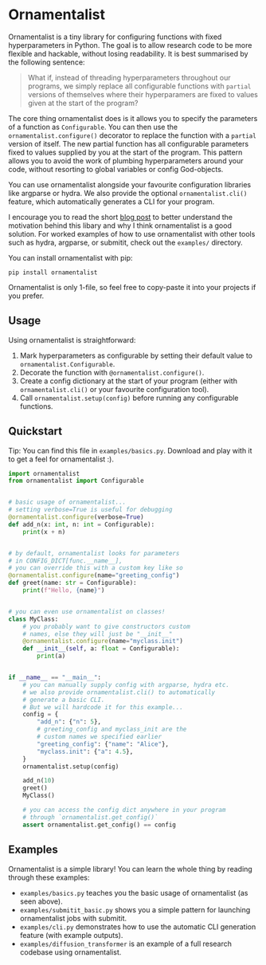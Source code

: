 # Ornamentalist

Ornamentalist is a tiny library for configuring functions with fixed hyperparameters in Python. The goal is to allow research code to be more flexible and hackable, without losing readability. It is best summarised by the following sentence:

> What if, instead of threading hyperparameters throughout our programs, we simply replace all configurable functions with `partial` versions of themselves where their hyperparamers are fixed to values given at the start of the program?

The core thing ornamentalist does is it allows you to specify the parameters of a function as `Configurable`. You can then use the `ornamentalist.configure()` decorator to replace the function with a `partial` version of itself. The new partial function has all configurable parameters fixed to values supplied by you at the start of the program. This pattern allows you to avoid the work of plumbing hyperparameters around your code, without resorting to global variables or config God-objects.

You can use ornamentalist alongside your favourite configuration libraries like argparse or hydra. We also provide the optional `ornamentalist.cli()` feature, which automatically generates a CLI for your program.

I encourage you to read the short [blog post](https://charl-ai.github.io/blog/args) to better understand the motivation behind this libary and why I think ornamentalist is a good solution. For worked examples of how to use ornamentalist with other tools such as hydra, argparse, or submitit, check out the `examples/` directory.

You can install ornamentalist with pip:

```
pip install ornamentalist
```

Ornamentalist is only 1-file, so feel free to copy-paste it into your projects if you prefer.

## Usage

Using ornamentalist is straightforward:

1. Mark hyperparameters as configurable by setting their default value to `ornamentalist.Configurable`.
2. Decorate the function with `@ornamentalist.configure()`.
3. Create a config dictionary at the start of your program (either with `ornamentalist.cli()` or your favourite configuration tool).
4. Call `ornamentalist.setup(config)` before running any configurable functions.

## Quickstart

Tip: You can find this file in `examples/basics.py`. Download and play with it to get a feel for ornamentalist :).

```python
import ornamentalist
from ornamentalist import Configurable


# basic usage of ornamentalist...
# setting verbose=True is useful for debugging
@ornamentalist.configure(verbose=True)
def add_n(x: int, n: int = Configurable):
    print(x + n)


# by default, ornamentalist looks for parameters
# in CONFIG_DICT[func.__name__],
# you can override this with a custom key like so
@ornamentalist.configure(name="greeting_config")
def greet(name: str = Configurable):
    print(f"Hello, {name}")


# you can even use ornamentalist on classes!
class MyClass:
    # you probably want to give constructors custom
    # names, else they will just be "__init__"
    @ornamentalist.configure(name="myclass.init")
    def __init__(self, a: float = Configurable):
        print(a)


if __name__ == "__main__":
    # you can manually supply config with argparse, hydra etc.
    # we also provide ornamentalist.cli() to automatically
    # generate a basic CLI.
    # But we will hardcode it for this example...
    config = {
        "add_n": {"n": 5},
        # greeting_config and myclass_init are the
        # custom names we specified earlier
        "greeting_config": {"name": "Alice"},
        "myclass.init": {"a": 4.5},
    }
    ornamentalist.setup(config)

    add_n(10)
    greet()
    MyClass()

    # you can access the config dict anywhere in your program
    # through `ornamentalist.get_config()`
    assert ornamentalist.get_config() == config
```

## Examples

Ornamentalist is a simple library! You can learn the whole thing by reading through these examples:

- `examples/basics.py` teaches you the basic usage of ornamentalist (as seen above).
- `examples/submitit_basic.py` shows you a simple pattern for launching ornamentalist jobs with submitit.
- `examples/cli.py` demonstrates how to use the automatic CLI generation feature (with example outputs).
- `examples/diffusion_transformer` is an example of a full research codebase using ornamentalist.
